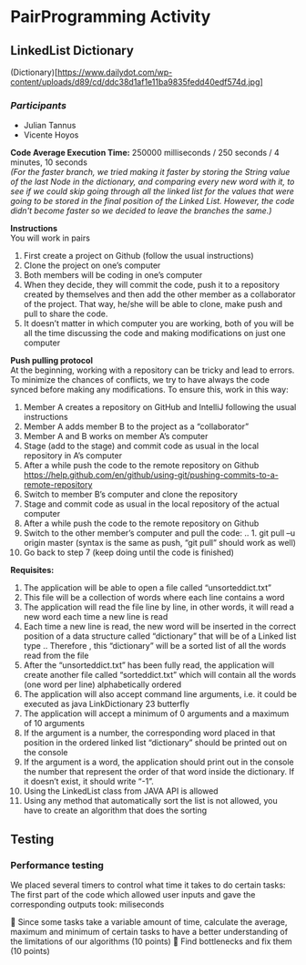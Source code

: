 # PairProgramming Activity

## LinkedList Dictionary
(Dictionary)[https://www.dailydot.com/wp-content/uploads/d89/cd/ddc38d1af1e11ba9835fedd40edf574d.jpg]

### _Participants_

- Julian Tannus
- Vicente Hoyos

**Code Average Execution Time:** 250000 milliseconds / 250 seconds / 4 minutes, 10 seconds  
_(For the faster branch, we tried making it faster by storing the String value of the last Node in the dictionary, and comparing every new word with it, to see if we could skip going through all the linked list for the values that were going to be stored in the final position of the Linked List. However, the code didn't become faster so we decided to leave the branches the same.)_

**Instructions**  
You will work in pairs
1. First create a project on Github (follow the usual instructions)
2. Clone the project on one’s computer
3.  Both members will be coding in one’s computer
4.  When they decide, they will commit the code, push it to a repository created by themselves and then add the other member as a collaborator of the project. That way, he/she will be able to clone, make push and pull to share the code.
5. It doesn’t matter in which computer you are working, both of you will be all the time discussing the code and making modifications on just one computer

**Push pulling protocol**  
At the beginning, working with a repository can be tricky and lead to errors. To minimize the chances of conflicts, we try to have always the code synced before making any modifications. To ensure this, work in this way:
1. Member A creates a repository on GitHub and IntelliJ following the usual instructions
2. Member A adds member B to the project as a “collaborator”
3. Member A and B works on member A’s computer
4. Stage (add to the stage) and commit code as usual in the local repository in A’s computer
5. After a while push the code to the remote repository on Github https://help.github.com/en/github/using-git/pushing-commits-to-a-remote-repository
6. Switch to member B’s computer and clone the repository
7. Stage and commit code as usual in the local repository of the actual computer
8. After a while push the code to the remote repository on Github
9. Switch to the other member’s computer and pull the code:
.. 1. git pull –u origin master (syntax is the same as push, “git pull” should work as well)
10. Go back to step 7 (keep doing until the code is finished)

**Requisites:**  
1. The application will be able to open a file called “unsorteddict.txt”
2. This file will be a collection of words where each line contains a word
3. The application will read the file line by line, in other words, it will read a new word each time a new line is read
4.  Each time a new line is read, the new word will be inserted in the correct position of a data structure called “dictionary” that will be of a Linked list type
   ..  Therefore , this “dictionary” will be a sorted list of all the words read from the file
5.  After the “unsorteddict.txt” has been fully read, the application will create another file called “sorteddict.txt” which will contain all the words
(one word per line) alphabetically ordered
6. The application will also accept command line arguments, i.e. it could be executed as java LinkDictionary 23 butterfly
7.  The application will accept a minimum of 0 arguments and a maximum of 10 arguments
8.  If the argument is a number, the corresponding word placed in that position in the ordered linked list “dictionary” should be printed out on the
console
9. If the argument is a word, the application should print out in the console the number that represent the order of that word inside the dictionary. If it doesn’t exist, it should write “-1”.
10. Using the LinkedList<T> class from JAVA API is allowed
11. Using any method that automatically sort the list is not allowed, you have to create an algorithm that does the sorting
   
## Testing

### Performance testing
We placed several timers to control what time it takes to do certain tasks:
The first part of the code which allowed user inputs and gave the corresponding outputs took: miliseconds


 Since some tasks take a variable amount of time, calculate the average, maximum and minimum of
certain tasks to have a better understanding of the limitations of our algorithms (10 points)
 Find bottlenecks and fix them (10 points)
